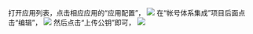 打开应用列表，点击相应应用的“应用配置”，
![](http://imgcache.tce.fsphere.cn/image/mccdn.qcloud.com/static/img/6f2f863ed70d23514d55e276a3f5f7d0/image.png)
在“帐号体系集成”项目后面点击“编辑”，
![](http://imgcache.tce.fsphere.cn/image/mccdn.qcloud.com/static/img/9f8a42c8081dfef84fbe2cb47e830edc/image.png)
然后点击“上传公钥”即可，
![](http://imgcache.tce.fsphere.cn/image/mccdn.qcloud.com/static/img/d12a2d0b55cec6ddda67c708a65fdba0/image.png)
